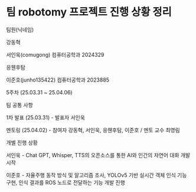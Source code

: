 # 팀 robotomy 프로젝트 진행 상황 정리

팀원(닉네임)

강동혁

서인욱(comugong) 컴퓨터공학과 2024329

응웬후탐

이준호(junho135422) 컴퓨터공학과 2023885

5주차 (25.03.31 ~ 25.04.06)

팀 공통 사항

1차 발표 (25.03.31) - 발표자 서인욱

멘토링 (25.04.02) - 참여자 강동혁, 서인욱, 응웬후탐, 이준호 / 멘토 교수 최영림

개별 진행 상황

서인욱 - Chat GPT, Whisper, TTS의 오픈소스를 통한 AI와 인간의 자연어 대화 개발 시작

이준호 - 자율주행 동작 방식 및 알고리즘 조사, YOLOv5 기반 실시간 객체 인식 기능 구현, 인식 결과를 ROS 노드로 전달하는 기능 개발 진행
